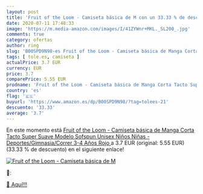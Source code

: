 ```yaml
---
layout: post
title: 'Fruit of the Loom - Camiseta básica de M con un 33.33 % de descuento'
date: 2020-07-11 17:48:33
image: 'https://m.media-amazon.com/images/I/41ZYWnr+MKL._SL200_.jpg'
comments: true
category: ofertas
author: ring
slug: 'B00SPD9N98-es Fruit of the Loom - Camiseta básica de Manga Corta Tacto...'
tags: [ tole.es, camiseta ]
actualPrice: 3.7 EUR
currency: EUR
price: 3.7
comparePrice: 5.55 EUR
prodname: 'Fruit of the Loom - Camiseta básica de Manga Corta Tacto Super Suave Modelo Sofspun Unisex Niños Niñas - Deportes/Gimnasia/Correr  3-4 Años   Rojo '
country: 'es'
flag: '🇪🇸'
buyurl: 'https://www.amazon.es/dp/B00SPD9N98/?tag=tolees-21'
descuento: '33.33'
average: '3.7'
---
```


En este momento está [Fruit of the Loom - Camiseta básica de Manga Corta Tacto Super Suave Modelo Sofspun Unisex Niños Niñas - Deportes/Gimnasia/Correr  3-4 Años   Rojo ](https://www.amazon.es/dp/B00SPD9N98/?tag=tolees-21) a 3.7 EUR (original: 5.55 EUR) (33.33 %  de descuento) en el siguiente enlace!

[![Fruit of the Loom - Camiseta básica de M](https://m.media-amazon.com/images/I/41ZYWnr+MKL._SL200_.jpg)](https://www.amazon.es/dp/B00SPD9N98/?tag=tolees-21)

🔎:


[🛒 Aquí!!!](https://www.amazon.es/dp/B00SPD9N98/?tag=tolees-21)
